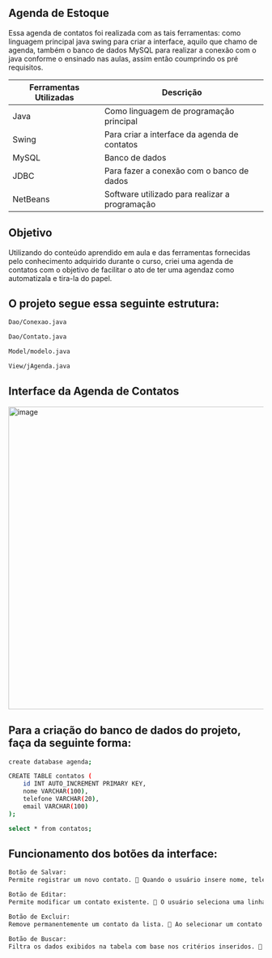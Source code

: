 ## Agenda de Estoque

Essa agenda de contatos foi realizada com as tais ferramentas: como linguagem principal java swing para criar a interface, aquilo que chamo de agenda, também o banco de dados MySQL para realizar a conexão com o java conforme o ensinado nas aulas, assim então coumprindo os pré requisitos.

| Ferramentas  Utilizadas |  Descrição                                       |
|-------------------------|--------------------------------------------------|
| Java                    | Como linguagem de programação principal          |
| Swing                   | Para criar a interface da agenda de contatos     |
| MySQL                   | Banco de dados                                   |
| JDBC                    | Para fazer a conexão com o banco de dados        |
| NetBeans                | Software utilizado para realizar a programação   | 

##  Objetivo
Utilizando do conteúdo aprendido em aula e das ferramentas fornecidas pelo conhecimento adquirido durante o curso, criei uma agenda de contatos com o objetivo de facilitar o ato de ter uma agendaz como automatizala e tira-la do papel.

## O projeto segue essa seguinte estrutura: 
```sh
Dao/Conexao.java

Dao/Contato.java

Model/modelo.java

View/jAgenda.java
```

## Interface da Agenda de Contatos
<img width="921" height="598" alt="image" src="https://github.com/user-attachments/assets/b5240b64-10e9-4bb5-823e-d7a4fe003770" />

## Para a criação do banco de dados do projeto, faça da seguinte forma: 
```sh
create database agenda;

CREATE TABLE contatos (
    id INT AUTO_INCREMENT PRIMARY KEY,
    nome VARCHAR(100),
    telefone VARCHAR(20),
    email VARCHAR(100)
);

select * from contatos;
```

## Funcionamento dos botões da interface: 
```sh
Botão de Salvar:
Permite registrar um novo contato. 🔹 Quando o usuário insere nome, telefone e e-mail nos campos de texto e clica em "Salvar", os dados são enviados ao banco de dados e imediatamente exibidos na tabela. 🔹 Ideal para adicionar novos registros.

Botão de Editar:
Permite modificar um contato existente. 🔹 O usuário seleciona uma linha da tabela, ajusta os campos de texto e clica em "Editar". 🔹 O sistema atualiza aquele registro no banco de dados com os novos dados informados. 🔹 Muito útil para correções ou atualizações nos contatos.

Botão de Excluir:
Remove permanentemente um contato da lista. 🔹 Ao selecionar um contato na tabela e clicar em "Excluir", o sistema remove aquele registro do banco de dados após confirmação. 🔹 Evita acúmulo de informações antigas ou incorretas.

Botão de Buscar:
Filtra os dados exibidos na tabela com base nos critérios inseridos. 🔹 O usuário digita parte do nome, telefone ou e-mail e ao clicar em "Buscar", a tabela mostra apenas os contatos correspondentes. 🔹 Facilita localizar informações específicas sem precisar vasculhar manualmente.
